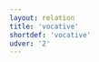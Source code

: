 ```yaml
---
layout: relation
title: 'vocative'
shortdef: 'vocative'
udver: '2'
---
```

<!-- Interlanguage links updated Út zář 29 20:23:44 CEST 2020 -->
